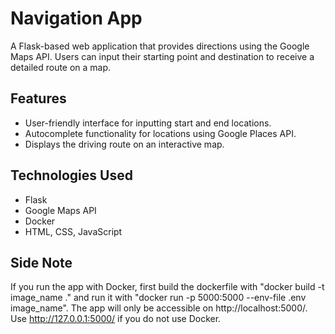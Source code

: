 # Navigation App

A Flask-based web application that provides directions using the Google Maps API. Users can input their starting point and destination to receive a detailed route on a map.

## Features

- User-friendly interface for inputting start and end locations.
- Autocomplete functionality for locations using Google Places API.
- Displays the driving route on an interactive map.

## Technologies Used

- Flask
- Google Maps API
- Docker
- HTML, CSS, JavaScript

## Side Note
If you run the app with Docker, first build the dockerfile with "docker build -t image_name ." and run it with "docker run -p 5000:5000 --env-file .env image_name". 
The app will only be accessible on http://localhost:5000/. Use http://127.0.0.1:5000/ if you do not use Docker.
